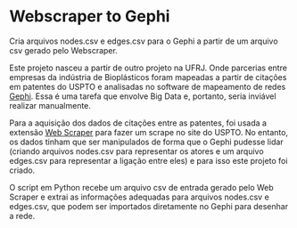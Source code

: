 # Webscraper to Gephi
Cria arquivos nodes.csv e edges.csv para o Gephi a partir de um arquivo csv gerado pelo Webscraper.

Este projeto nasceu a partir de outro projeto na UFRJ. Onde parcerias entre empresas da indústria de Bioplásticos foram mapeadas a partir de citações em patentes do USPTO e analisadas no software de mapeamento de redes [Gephi](https://gephi.org/). Essa é uma tarefa que envolve Big Data e, portanto, seria inviável realizar manualmente. 

Para a aquisição dos dados de citações entre as patentes, foi usada a extensão [Web Scraper](http://webscraper.io/) para fazer um scrape no site do USPTO. No entanto, os dados tinham que ser manipulados de forma que o Gephi pudesse lidar (criando arquivos nodes.csv para representar os atores e um arquivo edges.csv para representar a ligação entre eles) e para isso este projeto foi criado.

O script em Python recebe um arquivo csv de entrada gerado pelo Web Scraper e extrai as informações adequadas para arquivos nodes.csv e edges.csv, que podem ser importados diretamente no Gephi para desenhar a rede.


